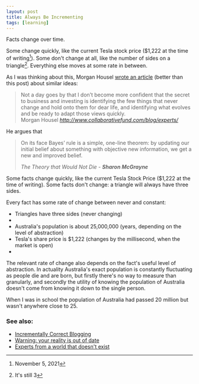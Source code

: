 ```yaml
---
layout: post
title: Always Be Incrementing
tags: [learning]
---
```


Facts change over time.

Some change quickly, like the current Tesla stock price ($1,222 at the time of writing[^1]). Some don't change at all, like the number of sides on a triangle[^2]. Everything else moves at some rate in between.

As I was thinking about this, Morgan Housel [wrote an article](https://www.collaborativefund.com/blog/experts/) (better than this post) about similar ideas:


<blockquote class="quoteback" darkmode="" data-title="Experts%20From%20A%20World%20That%20No%20Longer%20Exists" data-author="Morgan Housel" cite="http://www.collaborativefund.com/blog/experts/">
Not a day goes by that I don’t become more confident that the secret to business and investing is identifying the few things that never change and hold onto them for dear life, and identifying what evolves and be ready to adapt those views quickly.
<footer>Morgan Housel<cite> <a href="http://www.collaborativefund.com/blog/experts/">http://www.collaborativefund.com/blog/experts/</a></cite></footer>
</blockquote><script note="" src="https://cdn.jsdelivr.net/gh/Blogger-Peer-Review/quotebacks@1/quoteback.js"></script>

He argues that 


> On its face Bayes’ rule is a simple, one-line theorem: by updating our initial belief about something with objective new information, we get a new and improved belief.
>  
> *The Theory that Would Not Die - **Sharon McGrayne***

Some facts change quickly, like the current Tesla Stock Price ($1,222 at the time of writing).
Some facts don't change: a triangle will always have three sides. 

Every fact has some rate of change between never and constant:
- Triangles have three sides (never changing)
- 
- Australia's population is about 25,000,000 (years, depending on the level of abstraction)
- Tesla's share price is $1,222 (changes by the millisecond, when the market is open)
- 

The relevant rate of change also depends on the fact's useful level of abstraction. In actuality Australia's exact population is constantly fluctuating as people die and are born, but firstly there's no way to measure than granularly, and secondly the utility of knowing the population of Australia doesn't come from knowing it down to the single person. 

When I was in school the population of Australia had passed 20 million but wasn't anywhere close to 25. 

### See also:

- [Incrementally Correct Blogging](https://brianlovin.com/writing/incrementally-correct-personal-websites)
- [Warning: your reality is out of date](https://archive.boston.com/bostonglobe/ideas/articles/2010/02/28/warning_your_reality_is_out_of_date/)
- [Experts from a world that doesn't exist](https://www.collaborativefund.com/blog/experts/)

[^1]: November 5, 2021
[^2]: It's still 3